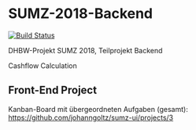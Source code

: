 # SUMZ-2018-Backend

[![Build Status](https://travis-ci.com/SmithJr95/SUMZ-2018-Backend.svg?token=jnpyWjuxMpRQhcq24Wsr&branch=master)](https://travis-ci.com/SmithJr95/SUMZ-2018-Backend)

DHBW-Projekt SUMZ 2018, Teilprojekt Backend

Cashflow Calculation

## Front-End Project

Kanban-Board mit übergeordneten Aufgaben (gesamt): 
https://github.com/johanngoltz/sumz-ui/projects/3
